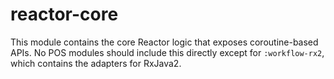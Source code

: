 # reactor-core

This module contains the core Reactor logic that exposes 
coroutine-based APIs. No POS modules should include this directly
except for `:workflow-rx2`, which contains the adapters for
RxJava2.
